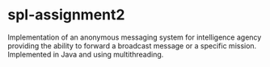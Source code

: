 # spl-assignment2

Implementation of an anonymous messaging system for intelligence agency providing the ability to forward a broadcast message or a specific mission. Implemented in Java and using multithreading.
